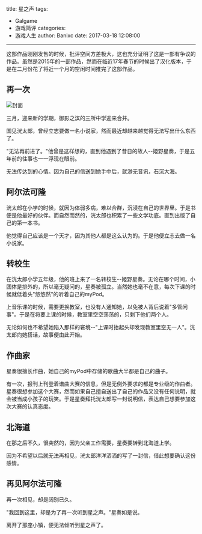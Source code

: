 title: 星之声
tags:
  - Galgame
  - 游戏简评
categories:
  - 游戏人生
author: Banixc
date: 2017-03-18 12:08:00
---
这部作品刚刚发售的时候，批评空间方差极大，这也充分证明了这是一部有争议的作品。虽然是2015年的一部作品，然而在临近17年春节的时候出了汉化版本，于是在二月份花了将近一个月的空闲时间推完了这部作品。

## 再一次

![封面](https://www.tuchuang001.com/images/2018/11/21/0060lm7Tgy1fdqvjouzeij30fk0i2n9i.jpg)

三月，迎来新的学期，御影之滨的三所中学迎来合并。

国见洸太郎，曾经立志要做一名小说家，然而最近却越来越觉得无法写出什么东西了。

"无法再前进了。"他曾是这样想的，直到他遇到了昔日的故人--姬野星奏，于是五年前的往事也一一浮现在眼前。

无法传达到的心情。因为自己的信送到她手中后，就渺无音讯，石沉大海。

## 阿尔法可隆

洸太郎在小学的时候，就因为体弱多病，难以合群，沉浸在自己的世界里。于是书便是他最好的伙伴。而自然而然的，洸太郎也积累了一些文学功底。直到出版了自己的第一本书。

他觉得自己应该是一个天才，因为其他人都是这么认为的。于是他便立志去做一名小说家。

## 转校生

在洸太郎小学五年级，他的班上来了一名转校生--姬野星奏。无论在哪个时间，小团体是排外的，所以毫无疑问的，星奏被孤立。当然她也毫不在意，每次下课的时候就低着头"悠悠然"的听着自己的myPod。

上音乐课的时候，需要更换教室，也没有人通知她，以免被人背后说着"多管闲事"。于是在将要上课的时候，教室里空空荡荡的，只剩下他们两个人。

无论如何也不希望她陷入那样的窘境--"上课时抬起头却发现教室里空无一人"。洸太郎向她搭话，故事便由此开始。

## 作曲家

星奏很擅长作曲，她自己的myPod中存储的歌曲大半都是自己的曲子。

有一次，报刊上刊登着谱曲大赛的信息，但是无例外要求的都是专业级的作曲者。星奏很想参加这个大赛，然而如果自己擅自送出了自己的作品又没有任何说明，就会被当成小孩子的玩笑。于是星奏拜托洸太郎写一封说明信，表达自己想要参加这次大赛的认真态度。

## 北海道

在那之后不久，很突然的，因为父亲工作需要，星奏要转到北海道上学。

因为不希望以后就无法再相见，洸太郎洋洋洒洒的写了一封信，借此想要确认这份感情。

## 再见阿尔法可隆

再一次相见，却是阔别已久。

"我回到这里，却是为了再一次听到星之声。"星奏如是说。

离开了那座小镇，便无法倾听到星之声了。
